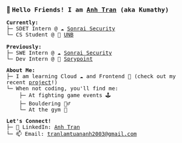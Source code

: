 <h3>🐻 <samp>Hello Friends! I am <ins>Anh Tran</ins> (aka <b>Kumathy</b>)</samp></h3>

<p>
  <samp>
    <b>Currently:</b><br>
    ├─ SDET Intern @ ☁️ <a href="https://sonraisecurity.com/">Sonrai Security</a><br>
    └─ CS Student @ 🦫 <a href="https://www.unb.ca/">UNB</a>
    <br><br>
    <b>Previously:</b><br>
    ├─ SWE Intern @ ☁️ <a href="https://sonraisecurity.com/">Sonrai Security</a><br>
    └─ Dev Intern @ 🎯 <a href="https://www.sprypoint.com/">Sprypoint</a>
  </samp>
</p>

<p>
  <samp>
    <b>About Me:</b><br>
    ├─ I am learning Cloud ☁️ and Frontend 🎨 (check out my recent <a href="https://kumathy.github.io/react-projects/quizzical/">project</a>!) <br>
    └─ When not coding, you'll find me: <br>
    &nbsp;&nbsp;&nbsp;&nbsp;├─ At fighting game events 🕹️ <br>
    &nbsp;&nbsp;&nbsp;&nbsp;├─ Bouldering 🧗‍♂️<br>
    &nbsp;&nbsp;&nbsp;&nbsp;└─ At the gym 💪<br>
  </samp>
</p>

<p>
  <samp>
    <b>Let's Connect!</b><br>
    ├─ 💼 LinkedIn: <a href="https://www.linkedin.com/in/kumathy">Anh Tran</a><br>
    └─ 📫 Email: <a href="mailto:tranlamtuananh2003@gmail.com">tranlamtuananh2003@gmail.com</a><br>
  </samp>
</p>

